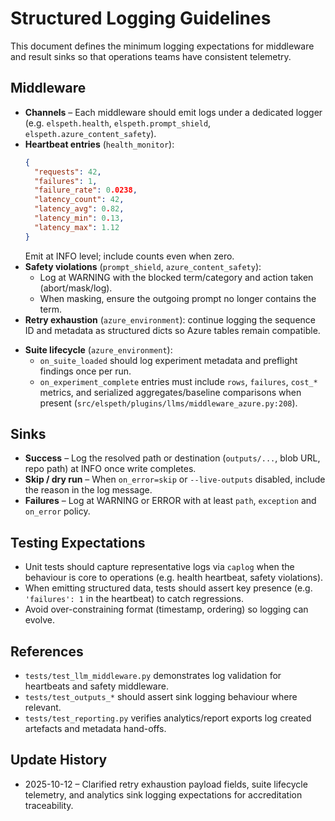 # Structured Logging Guidelines

This document defines the minimum logging expectations for middleware and
result sinks so that operations teams have consistent telemetry.

## Middleware

- **Channels** – Each middleware should emit logs under a dedicated logger
  (e.g. `elspeth.health`, `elspeth.prompt_shield`, `elspeth.azure_content_safety`).
- **Heartbeat entries** (`health_monitor`):
  ```json
  {
    "requests": 42,
    "failures": 1,
    "failure_rate": 0.0238,
    "latency_count": 42,
    "latency_avg": 0.82,
    "latency_min": 0.13,
    "latency_max": 1.12
  }
  ```
  Emit at INFO level; include counts even when zero.
- **Safety violations** (`prompt_shield`, `azure_content_safety`):
  - Log at WARNING with the blocked term/category and action taken
    (abort/mask/log).
  - When masking, ensure the outgoing prompt no longer contains the term.
- **Retry exhaustion** (`azure_environment`): continue logging the sequence ID
  and metadata as structured dicts so Azure tables remain compatible.
<!-- UPDATE 2025-10-12: Include `attempts`, `max_attempts`, and serialized `history` when available so Azure ML dashboards can pivot on root causes (`src/elspeth/plugins/llms/middleware_azure.py:233`). -->
- **Suite lifecycle** (`azure_environment`):
  - `on_suite_loaded` should log experiment metadata and preflight findings once per run.
  - `on_experiment_complete` entries must include `rows`, `failures`, `cost_*` metrics, and serialized aggregates/baseline comparisons when present (`src/elspeth/plugins/llms/middleware_azure.py:208`).

## Sinks

- **Success** – Log the resolved path or destination (`outputs/...`, blob URL,
  repo path) at INFO once write completes.
- **Skip / dry run** – When `on_error=skip` or `--live-outputs` disabled,
  include the reason in the log message.
- **Failures** – Log at WARNING or ERROR with at least `path`, `exception`
  and `on_error` policy.
<!-- UPDATE 2025-10-12: Analytics sinks should log the list of files emitted along with the security level inherited from metadata to support artifact provenance tracking (`src/elspeth/plugins/outputs/analytics_report.py:69`). -->
<!-- UPDATE 2025-10-12: Visual analytics sink should log generated formats (PNG/HTML) and note when chart generation is skipped due to missing plot backends (`src/elspeth/plugins/outputs/visual_report.py:66`). -->

## Testing Expectations

- Unit tests should capture representative logs via `caplog` when the behaviour
  is core to operations (e.g. health heartbeat, safety violations).
- When emitting structured data, tests should assert key presence (e.g.
  `'failures': 1` in the heartbeat) to catch regressions.
- Avoid over-constraining format (timestamp, ordering) so logging can evolve.

## References
- `tests/test_llm_middleware.py` demonstrates log validation for heartbeats and
  safety middleware.
- `tests/test_outputs_*` should assert sink logging behaviour where relevant.
- `tests/test_reporting.py` verifies analytics/report exports log created artefacts and metadata hand-offs.

## Update History
- 2025-10-12 – Clarified retry exhaustion payload fields, suite lifecycle telemetry, and analytics sink logging expectations for accreditation traceability.

